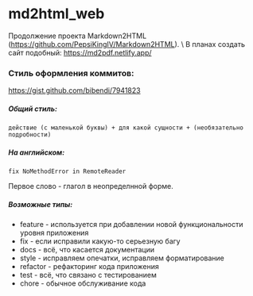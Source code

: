 # md2html_web

Продолжение проекта Markdown2HTML (https://github.com/PepsiKingIV/Markdown2HTML). \ В планах создать сайт подобный: https://md2pdf.netlify.app/ 

### Стиль оформления коммитов:
https://gist.github.com/bibendi/7941823

##### Общий стиль:
```
действие (с маленькой буквы) + для какой сущности + (необязательно подробности)
```
##### На английском:
```
fix NoMethodError in RemoteReader
```
Первое слово - глагол в неопределнной форме.

##### Возможные типы:
* feature - используется при добавлении новой функциональности уровня приложения
* fix - если исправили какую-то серьезную багу
* docs - всё, что касается документации
* style - исправляем опечатки, исправляем форматирование
* refactor - рефакторинг кода приложения
* test - всё, что связано с тестированием
* chore - обычное обслуживание кода